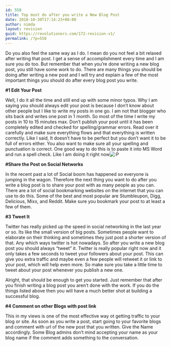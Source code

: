 ```yaml
---
id: 558
title: Top must do after you write a New Blog Post
date: 2018-10-30T17:14:23+00:00
author: nimda
layout: revision
guid: https://revolutioners.com/172-revision-v1/
permalink: /?p=558
---
```

Do you also feel the same way as I do. I mean do you not feel a bit relaxed after writing that post. I get a sense of accomplishment every time and I am sure you do too. But remember that when you’re done writing a new blog post, you still have some work to do. There are many things you should be doing after writing a new post and I will try and explain a few of the most important things you should do after every blog post you write.

**#1 Edit Your Post**

Well, I do it all the time and still end up with some minor typos. Why I am saying you should always edit your post is because I don’t know about other people but I like to write my posts in one go. I am not that blogger who sits back and writes one post in 1 month. So most of the time I write my posts in 10 to 15 minutes max. Don’t publish your post until it has been completely edited and checked for spelling/grammar errors. Read over it carefully and make sure everything flows and that everything is written correctly. Like I said, It doesn’t have to be perfect but you don’t want it to be full of errors either. You also want to make sure all your spelling and punctuation is correct. One good way to do this is to paste it into MS Word and run a spell check. Like I am doing it right now<img class="wp-smiley" src="https://web.archive.org/web/20130308094704im_/http://revolutioners.com/wp-includes/images/smilies/icon_razz.gif" alt=":P" /> 

**#Share the Post on Social Networks**

In the recent past a lot of Social boom has happened so everyone is jumping in the wagon. Therefore the next thing you want to do after you write a blog post is to share your post with as many people as you can. There are a lot of social bookmarking websites on the internet that you can use to do this. Some of the best and most popular are Stumbleupon, Digg, Delicious, Mixx, and Reddit. Make sure you bookmark your post to at least a few of them.

**#3 Tweet It**

Twitter has really picked up the speed in social networking in the last year or so. Its like the small version of big posts. Sometimes people want to elaborate on their thinking and sometimes they just post a shorter version of that. Any which ways twitter is hot nowadays. So after you write a new blog post you should always “tweet” it. Twitter is really popular right now and it only takes a few seconds to tweet your followers about your post. This can give you extra traffic and maybe even a few people will retweet it or link to your post, which will help even more. So make sure you take a little time to tweet about your post whenever you publish a new one.

Alright, that should be enough to get you started. Just remember that after you finish writing a blog post you aren’t done with the work. If you do the things listed above then you will have a much better shot at building a successful blog.

**#4 Comment on other Blogs with post link**

This in my views is one of the most effective way ot getting traffic to your blog or site. As soon as you write a post, start going to your favorite blogs and comment with url of the new post that you written. Give the Name accordingly. Some Blog admins don’t mind accepting your name as your blog name if the comment adds something to the conversation.